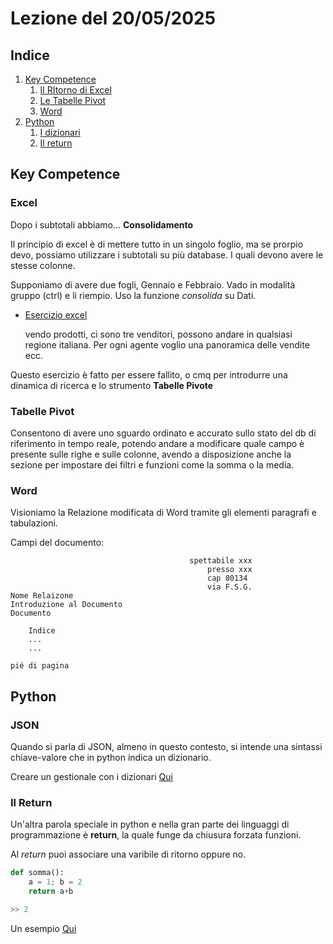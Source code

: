 # Lezione del 20/05/2025

## Indice

1. [Key Competence](#key-competence)
   1. [Il RItorno di Excel](#excel)
   2. [Le Tabelle Pivot](#tabelle-pivot)
   3. [Word](#word)
2. [Python](#python)
   1. [I dizionari](#json)
   2. [Il return](#il-return)

## Key Competence

### Excel

Dopo i subtotali abbiamo... **Consolidamento**

Il principio di excel è di mettere tutto in un singolo foglio, ma se prorpio devo, possiamo utilizzare i subtotali su più database. I quali devono avere le stesse colonne.

Supponiamo di avere due fogli, Gennaio e Febbraio. Vado in modalità gruppo (ctrl) e li riempio. Uso la funzione _consolida_ su Dati.

- [Esercizio excel](dopo_i_sub.xlsx)

  vendo prodotti, ci sono tre venditori, possono andare in qualsiasi regione italiana. Per ogni agente voglio una panoramica delle vendite ecc.

Questo esercizio è fatto per essere fallito, o cmq per introdurre una dinamica di ricerca e lo strumento **Tabelle Pivote**

### Tabelle Pivot

Consentono di avere uno sguardo ordinato e accurato sullo stato del db di riferimento in tempo reale, potendo andare a modificare quale campo è presente sulle righe e sulle colonne, avendo a disposizione anche la sezione per impostare dei filtri e funzioni come la somma o la media.

### Word

Visioniamo la Relazione modificata di Word tramite gli elementi paragrafi e tabulazioni.

Campi del documento:

                                            spettabile xxx
                                                presso xxx
                                                cap 80134
                                                via F.S.G.
    Nome Relaizone
    Introduzione al Documento
    Documento

        Indice
        ...
        ...

    pié di pagina

## Python

### JSON

Quando si parla di JSON, almeno in questo contesto, si intende una sintassi chiave-valore che in python indica un dizionario.

Creare un gestionale con i dizionari [Qui](gestionale_2.py)

### Il Return

Un'altra parola speciale in python e nella gran parte dei linguaggi di programmazione è **return**, la quale funge da chiusura forzata funzioni.

Al _return_ puoi associare una varibile di ritorno oppure no.

```python
def somma():
    a = 1; b = 2
    return a+b

>> 2
```

Un esempio [Qui](il_return.py)
